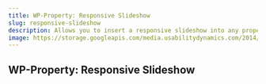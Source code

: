 ```yaml
---
title: WP-Property: Responsive Slideshow
slug: responsive-slideshow
description: Allows you to insert a responsive slideshow into any property page with lightbox option
image: https://storage.googleapis.com/media.usabilitydynamics.com/2014/10/edd3396b-wpproperty-extension-slideshow-icon-300x300.png
---
```


## WP-Property: Responsive Slideshow